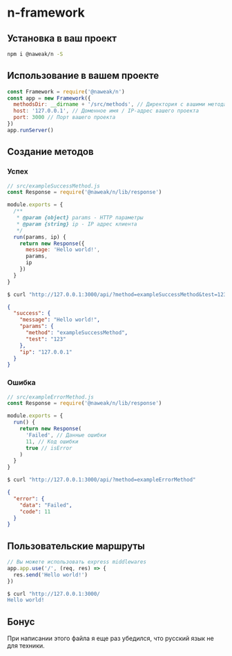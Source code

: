 # n-framework

## Установка в ваш проект

```bash
npm i @naweak/n -S
```

## Использование в вашем проекте

```js
const Framework = require('@naweak/n')
const app = new Framework({
  methodsDir: __dirname + '/src/methods', // Директория с вашими методами API
  host: '127.0.0.1', // Доменное имя / IP-адрес вашего проекта
  port: 3000 // Порт вашего проекта
})
app.runServer()
```

## Создание методов

### Успех

```js
// src/exampleSuccessMethod.js
const Response = require('@naweak/n/lib/response')

module.exports = {
  /**
   * @param {object} params - HTTP параметры
   * @param {string} ip - IP адрес клиента
   */
  run(params, ip) {
    return new Response({
      message: 'Hello world!',
      params,
      ip
    })
  }
}
```

```bash
$ curl "http://127.0.0.1:3000/api/?method=exampleSuccessMethod&test=123"
```

```json
{
  "success": {
    "message": "Hello world!",
    "params": {
      "method": "exampleSuccessMethod",
      "test": "123"
    },
    "ip": "127.0.0.1"
  }
}
```

### Ошибка

```js
// src/exampleErrorMethod.js
const Response = require('@naweak/n/lib/response')

module.exports = {
  run() {
    return new Response(
      'Failed', // Данные ошибки
      11, // Код ошибки
      true // isError
    )
  }
}
```

```bash
$ curl "http://127.0.0.1:3000/api/?method=exampleErrorMethod"
```

```json
{
  "error": {
    "data": "Failed",
    "code": 11
  }
}
```

## Пользовательские маршруты

```js
// Вы можете использовать express middlewares
app.app.use('/', (req, res) => {
  res.send('Hello world!')
})
```

```bash
$ curl "http://127.0.0.1:3000/
Hello world!
```

## Бонус

При написании этого файла я еще раз убедился, что русский язык не для техники.
